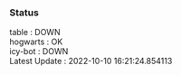 ### Status


table : DOWN  
hogwarts : OK  
icy-bot : DOWN  
Latest Update : 2022-10-10 16:21:24.854113
